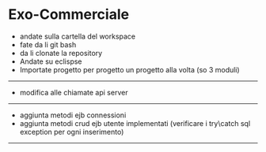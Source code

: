 # Exo-Commerciale
- andate sulla cartella del workspace
- fate da li git bash
- da li clonate la repository
- Andate su eclispse
- Importate progetto per progetto un progetto alla volta (so 3 moduli)
***
- modifica alle chiamate api server
***
- aggiunta metodi ejb connessioni
- aggiunta metodi crud ejb utente implementati (verificare i try\catch sql exception per ogni inserimento)
***